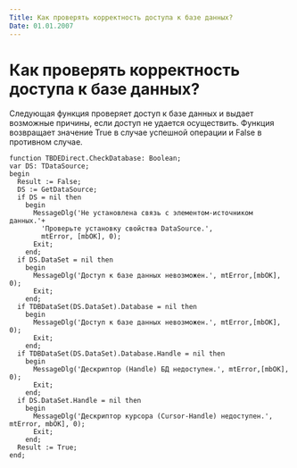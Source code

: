 ```yaml
---
Title: Как проверять корректность доступа к базе данных?
Date: 01.01.2007
---
```



Как проверять корректность доступа к базе данных?
=================================================

Следующая функция проверяет доступ к базе данных и выдает возможные
причины, если доступ не удается осуществить. Функция возвращает значение
True в случае успешной операции и False в противном случае.

    function TBDEDirect.CheckDatabase: Boolean;
    var DS: TDataSource;
    begin
      Result := False;
      DS := GetDataSource;
      if DS = nil then
        begin
          MessageDlg('Не установлена связь с элементом-источником данных.'+
            'Проверьте установку свойства DataSource.',
            mtError, [mbOK], 0);
          Exit;
        end;
      if DS.DataSet = nil then
        begin
          MessageDlg('Доступ к базе данных невозможен.', mtError,[mbOK], 0);
          Exit;
        end;
      if TDBDataSet(DS.DataSet).Database = nil then
        begin
          MessageDlg('Доступ к базе данных невозможен.', mtError,[mbOK], 0);
          Exit;
        end;
      if TDBDataSet(DS.DataSet).Database.Handle = nil then
        begin
          MessageDlg('Дескриптор (Handle) БД недоступен.', mtError,[mbOK], 0);
          Exit;
        end;
      if DS.DataSet.Handle = nil then
        begin
          MessageDlg('Дескриптор курсора (Cursor-Handle) недоступен.', mtError, mbOK], 0);
          Exit;
        end;
      Result := True;
    end;
